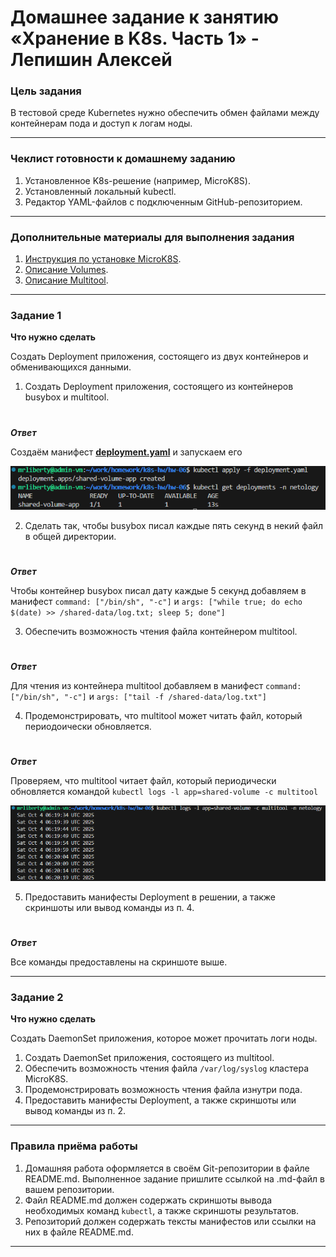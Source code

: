 # Домашнее задание к занятию «Хранение в K8s. Часть 1» - Лепишин Алексей

### Цель задания

В тестовой среде Kubernetes нужно обеспечить обмен файлами между контейнерам пода и доступ к логам ноды.

------

### Чеклист готовности к домашнему заданию

1. Установленное K8s-решение (например, MicroK8S).
2. Установленный локальный kubectl.
3. Редактор YAML-файлов с подключенным GitHub-репозиторием.

------

### Дополнительные материалы для выполнения задания

1. [Инструкция по установке MicroK8S](https://microk8s.io/docs/getting-started).
2. [Описание Volumes](https://kubernetes.io/docs/concepts/storage/volumes/).
3. [Описание Multitool](https://github.com/wbitt/Network-MultiTool).

------

### Задание 1 

**Что нужно сделать**

Создать Deployment приложения, состоящего из двух контейнеров и обменивающихся данными.

1. Создать Deployment приложения, состоящего из контейнеров busybox и multitool.
#
***Ответ***

Создаём манифест [**deployment.yaml**](https://github.com/Liberaty/k8s_hw_06/blob/main/deployment.yaml) и запускаем его

![1.1.png](https://github.com/Liberaty/k8s_hw_06/blob/main/img/1.1.png?raw=true)

2. Сделать так, чтобы busybox писал каждые пять секунд в некий файл в общей директории.
#
***Ответ***

Чтобы контейнер busybox писал дату каждые 5 секунд добавляем в манифест ```command: ["/bin/sh", "-c"]``` и ```args: ["while true; do echo $(date) >> /shared-data/log.txt; sleep 5; done"]```

3. Обеспечить возможность чтения файла контейнером multitool.
#
***Ответ***

Для чтения из контейнера multitool добавляем в манифест ```command: ["/bin/sh", "-c"]``` и ```args: ["tail -f /shared-data/log.txt"]```

4. Продемонстрировать, что multitool может читать файл, который периодоически обновляется.
#
***Ответ***

Проверяем, что multitool читает файл, который периодически обновляется командой ```kubectl logs -l app=shared-volume -c multitool```

![1.4.png](https://github.com/Liberaty/k8s_hw_06/blob/main/img/1.4.png?raw=true)

5. Предоставить манифесты Deployment в решении, а также скриншоты или вывод команды из п. 4.
#
***Ответ***

Все команды предоставлены на скриншоте выше.

------

### Задание 2

**Что нужно сделать**

Создать DaemonSet приложения, которое может прочитать логи ноды.

1. Создать DaemonSet приложения, состоящего из multitool.
2. Обеспечить возможность чтения файла `/var/log/syslog` кластера MicroK8S.
3. Продемонстрировать возможность чтения файла изнутри пода.
4. Предоставить манифесты Deployment, а также скриншоты или вывод команды из п. 2.

------

### Правила приёма работы

1. Домашняя работа оформляется в своём Git-репозитории в файле README.md. Выполненное задание пришлите ссылкой на .md-файл в вашем репозитории.
2. Файл README.md должен содержать скриншоты вывода необходимых команд `kubectl`, а также скриншоты результатов.
3. Репозиторий должен содержать тексты манифестов или ссылки на них в файле README.md.

------